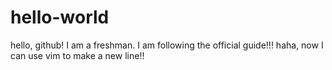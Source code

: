 # hello-world
hello, github! I am a freshman.
I am following the official guide!!!
haha, now I can use vim to make a new line!!

